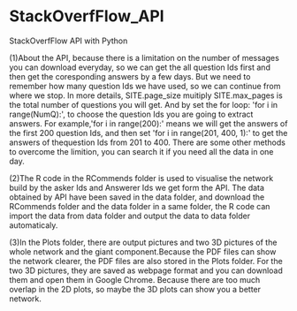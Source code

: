 # StackOverfFlow_API
StackOverfFlow API with Python

(1)About the API, because there is a limitation on the number of messages you can download everyday, so we can get the all question Ids first and then get the coresponding answers by a few days. But we need to remember how many question Ids we have used, so we can continue from where we stop. In more details, SITE.page_size muitiply SITE.max_pages is the total number of questions you will get. And by set the for loop: 'for i in range(NumQ):', to choose the question Ids you are going to extract answers. For example,'for i in range(200):' means we will get the answers of the first 200 question Ids, and then set 'for i in range(201, 400, 1):' to get the answers of thequestion Ids from 201 to 400. There are some other methods to overcome the limition, you can search it if you need all the data in one day.

(2)The R code in the RCommends folder is used to visualise the network build by the asker Ids and Answerer Ids we get form the API. The data obtained by API have been saved in the data folder, and download the RCommends folder and the data folder in a same folder, the R code can import the data from data folder and output the data to data folder automaticaly.

(3)In the Plots folder, there are output pictures and two 3D pictures of the whole network and the giant component.Because the PDF files can show the network clearer, the PDF files are also stored in the Plots folder. For the two 3D pictures, they are saved as webpage format and you can download them and open them in Google Chrome. Because there are too much overlap in the 2D plots, so maybe the 3D plots can show you a better network.
